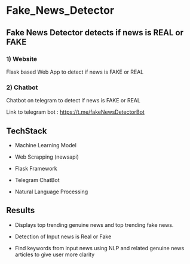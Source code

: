 # Fake_News_Detector #
## Fake News Detector detects if news is REAL or FAKE ##

### 1) Website ###

Flask based Web App to detect if news is FAKE
or REAL



### 2) Chatbot ###

Chatbot on telegram to detect if news is FAKE
or REAL

Link to telegram bot : https://t.me/fakeNewsDetectorBot

## TechStack ##

* Machine Learning Model

* Web Scrapping (newsapi)

* Flask Framework

* Telegram ChatBot

* Natural Language Processing

## Results
* Displays top trending genuine news and top trending fake news.

* Detection of Input news is Real or Fake

* Find keywords from input news using NLP and related genuine news articles
to give user more clarity
